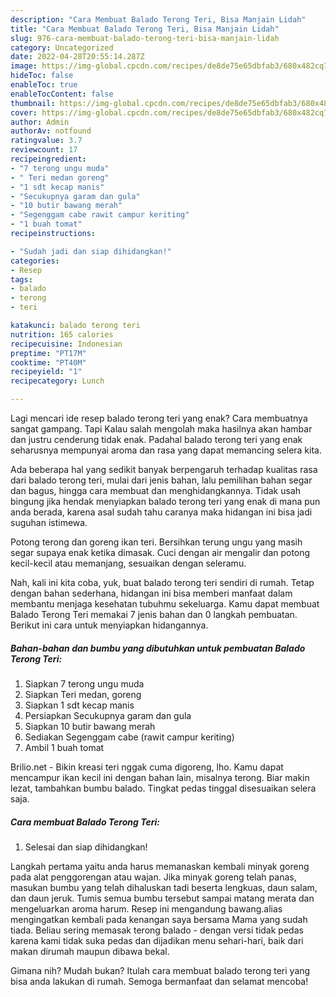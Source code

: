 ```yaml
---
description: "Cara Membuat Balado Terong Teri, Bisa Manjain Lidah"
title: "Cara Membuat Balado Terong Teri, Bisa Manjain Lidah"
slug: 976-cara-membuat-balado-terong-teri-bisa-manjain-lidah
category: Uncategorized
date: 2022-04-28T20:55:14.287Z
image: https://img-global.cpcdn.com/recipes/de8de75e65dbfab3/680x482cq70/balado-terong-teri-foto-resep-utama.jpg
hideToc: false
enableToc: true
enableTocContent: false
thumbnail: https://img-global.cpcdn.com/recipes/de8de75e65dbfab3/680x482cq70/balado-terong-teri-foto-resep-utama.jpg
cover: https://img-global.cpcdn.com/recipes/de8de75e65dbfab3/680x482cq70/balado-terong-teri-foto-resep-utama.jpg
author: Admin
authorAv: notfound
ratingvalue: 3.7
reviewcount: 17
recipeingredient:
- "7 terong ungu muda"
- " Teri medan goreng"
- "1 sdt kecap manis"
- "Secukupnya garam dan gula"
- "10 butir bawang merah"
- "Segenggam cabe rawit campur keriting"
- "1 buah tomat"
recipeinstructions:

- "Sudah jadi dan siap dihidangkan!"
categories:
- Resep
tags:
- balado
- terong
- teri

katakunci: balado terong teri 
nutrition: 165 calories
recipecuisine: Indonesian
preptime: "PT17M"
cooktime: "PT40M"
recipeyield: "1"
recipecategory: Lunch

---
```



Lagi mencari ide resep balado terong teri yang enak? Cara membuatnya sangat gampang. Tapi Kalau salah mengolah maka hasilnya akan hambar dan justru cenderung tidak enak. Padahal balado terong teri yang enak seharusnya mempunyai aroma dan rasa yang dapat memancing selera kita.


Ada beberapa hal yang sedikit banyak berpengaruh terhadap kualitas rasa dari balado terong teri, mulai dari jenis bahan, lalu pemilihan bahan segar dan bagus, hingga cara membuat dan menghidangkannya. Tidak usah bingung jika hendak menyiapkan balado terong teri yang enak di mana pun anda berada, karena asal sudah tahu caranya maka hidangan ini bisa jadi suguhan istimewa.

Potong terong dan goreng ikan teri. Bersihkan terung ungu yang masih segar supaya enak ketika dimasak. Cuci dengan air mengalir dan potong kecil-kecil atau memanjang, sesuaikan dengan seleramu.


Nah, kali ini kita coba, yuk, buat balado terong teri sendiri di rumah. Tetap dengan bahan sederhana, hidangan ini bisa memberi manfaat dalam membantu menjaga kesehatan tubuhmu sekeluarga. Kamu dapat membuat Balado Terong Teri memakai 7 jenis bahan dan 0 langkah pembuatan. Berikut ini cara untuk menyiapkan hidangannya.

<!--inarticleads1-->

##### Bahan-bahan dan bumbu yang dibutuhkan untuk pembuatan Balado Terong Teri:

1. Siapkan 7 terong ungu muda
1. Siapkan  Teri medan, goreng
1. Siapkan 1 sdt kecap manis
1. Persiapkan Secukupnya garam dan gula
1. Siapkan 10 butir bawang merah
1. Sediakan Segenggam cabe (rawit campur keriting)
1. Ambil 1 buah tomat


Brilio.net - Bikin kreasi teri nggak cuma digoreng, lho. Kamu dapat mencampur ikan kecil ini dengan bahan lain, misalnya terong. Biar makin lezat, tambahkan bumbu balado. Tingkat pedas tinggal disesuaikan selera saja. 

<!--inarticleads2-->

##### Cara membuat Balado Terong Teri:


1. Selesai dan siap dihidangkan!

Langkah pertama yaitu anda harus memanaskan kembali minyak goreng pada alat penggorengan atau wajan. Jika minyak goreng telah panas, masukan bumbu yang telah dihaluskan tadi beserta lengkuas, daun salam, dan daun jeruk. Tumis semua bumbu tersebut sampai matang merata dan mengeluarkan aroma harum. Resep ini mengandung bawang.alias mengingatkan kembali pada kenangan saya bersama Mama yang sudah tiada. Beliau sering memasak terong balado - dengan versi tidak pedas karena kami tidak suka pedas dan dijadikan menu sehari-hari, baik dari makan dirumah maupun dibawa bekal. 

Gimana nih? Mudah bukan? Itulah cara membuat balado terong teri yang bisa anda lakukan di rumah. Semoga bermanfaat dan selamat mencoba!
